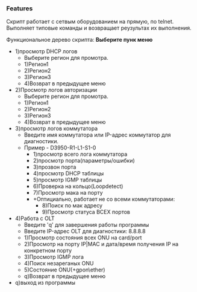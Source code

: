 ### Features
Скрипт работает с сетвым оборудованием на прямую, по telnet. Выполняет типовые команды и возвращает реузультах их выполнения.


Функциональное дерево скрипта:
**Выберите пунк меню**
- 1)просмотр DHCP логов
	- Выберите регион для промотра.
	 - 1)Регион1
	 - 2)Регион2
	 - 3)Регион3
	 - 4)Возврат в предыдущее меню
- 2)Просмотр логов авторизации
	- Выберите регион для промотра.
	 - 1)Регион1
	 - 2)Регион2
	 - 3)Регион3
	 - 4)Возврат в предыдущее меню
- 3)просмотр логов коммутатора
	 - Введите имя коммутатора или IP-адрес коммутатор для диагностики.
	 - Пример -  D3950-R1-L1-S1-0
		 - 1)просмотр всего лога коммутатора
		 - 2)просмотр порта(параметры/ошибки)
		 - 3)прозвон порта
		 - 4)просмотр DHCP таблицы
		 - 5)просмотр IGMP таблицы
		 - 6)Проверка на кольцо(Loopdetect)
		 - 7)Просмотр мака на порту
		 - +Оптициально, работает не со всеми коммутаторами:
		 	- 8)Поиск по мак адресу
		 	- 9)Просмотр статуса ВСЕХ портов
- 4)Работа с OLT
	 - Введите 'q' для завершения работы программы
	 - Введите  IP-адрес OLT  для диагностики:  8.8.8.8
	- 1)Просмотр состояния всех ONU на card/port 
	- 2)Просмотр на порту IP|MAC и дата/время получения IP на конкретном порту 
	- 3)Просмотр IGMP лога 
	- 4)Поиск незареганых ONU
	- 5)Состояние ONU(+gpon\ether)
	- q)Возврат в предыдущее меню
- q)выход из программы
